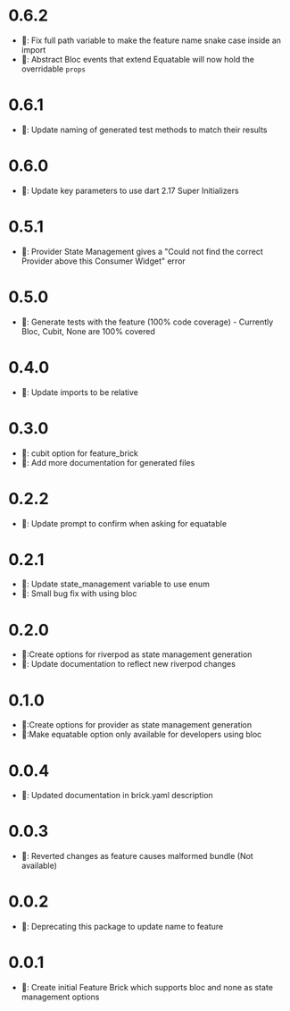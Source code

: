 # 0.6.2

- 🐛: Fix full path variable to make the feature name snake case inside an import
- 🧹: Abstract Bloc events that extend Equatable will now hold the overridable `props`

# 0.6.1

- 🧹: Update naming of generated test methods to match their results

# 0.6.0

- 🎉: Update key parameters to use dart 2.17 Super Initializers

# 0.5.1

- 🐛: Provider State Management gives a "Could not find the correct Provider<LoginNotifier> above this Consumer<LoginNotifier> Widget" error

# 0.5.0

- 🎉: Generate tests with the feature (100% code coverage) - Currently Bloc, Cubit, None are 100% covered

# 0.4.0

- 🎉: Update imports to be relative

# 0.3.0

- 🎉: cubit option for feature_brick
- 🎉: Add more documentation for generated files

# 0.2.2

- 🧹: Update prompt to confirm when asking for equatable

# 0.2.1

- 🧹: Update state_management variable to use enum
- 🐛: Small bug fix with using bloc

# 0.2.0

- 🎉:Create options for riverpod as state management generation
- 🧹: Update documentation to reflect new riverpod changes

# 0.1.0

- 🎉:Create options for provider as state management generation
- 🎉:Make equatable option only available for developers using bloc

# 0.0.4

- 🧹: Updated documentation in brick.yaml description

# 0.0.3

- 🧹: Reverted changes as feature causes malformed bundle (Not available)

# 0.0.2

- 🧹: Deprecating this package to update name to feature

# 0.0.1

- 🎉: Create initial Feature Brick which supports bloc and none as state management options
